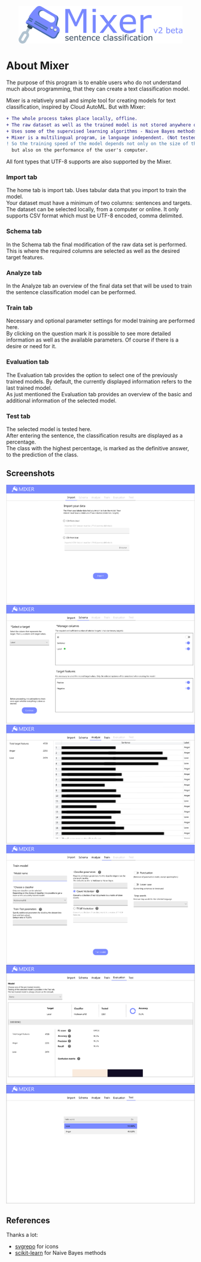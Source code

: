 <p align="center">
  <img height="100" src="https://raw.githubusercontent.com/user0706/Mixer-v2/master/Ignore/Logo_v2_beta.png">
</p>

# About Mixer

The purpose of this program is to enable users who do not understand much about programming, that they can create a text classification model.

Mixer is a relatively small and simple tool for creating models for text classification, inspired by Cloud AutoML. But with Mixer: 
```diff
+ The whole process takes place locally, offline.
+ The raw dataset as well as the trained model is not stored anywhere online.
+ Uses some of the supervised learning algorithms - Naive Bayes methods.
+ Mixer is a multilingual program, ie language independent. (Not tested)
! So the training speed of the model depends not only on the size of the input dataset, 
  but also on the performance of the user's computer.
```
All font types that UTF-8 supports are also supported by the Mixer.
### Import tab
The home tab is import tab. Uses tabular data that you import to train the model. 
<br>Your dataset must have a minimum of two columns: sentences and targets. 
<br>The dataset can be selected locally, from a computer or online. It only supports CSV format which must be UTF-8 encoded, comma delimited.
### Schema tab
In the Schema tab the final modification of the raw data set is performed. This is where the required columns are selected as well as the desired target features.
### Analyze tab
In the Analyze tab an overview of the final data set that will be used to train the sentence classification model can be performed. 
### Train tab
Necessary and optional parameter settings for model training are performed here. 
<br>By clicking on the question mark it is possible to see more detailed information as well as the available parameters. Of course if there is a desire or need for it.
### Evaluation tab
The Evaluation tab provides the option to select one of the previously trained models. By default, the currently displayed information refers to the last trained model.
<br>As just mentioned the Evaluation tab provides an overview of the basic and additional information of the selected model.
### Test tab
The selected model is tested here. 
<br>After entering the sentence, the classification results are displayed as a percentage. 
<br>The class with the highest percentage, is marked as the definitive answer, to the prediction of the class. 

## Screenshots
![](https://raw.githubusercontent.com/user0706/Mixer-v2/master/Ignore/Import.png)
![](https://raw.githubusercontent.com/user0706/Mixer-v2/master/Ignore/Schema.png)
![](https://raw.githubusercontent.com/user0706/Mixer-v2/master/Ignore/Analyze.png)
![](https://raw.githubusercontent.com/user0706/Mixer-v2/master/Ignore/Train.png)
![](https://raw.githubusercontent.com/user0706/Mixer-v2/master/Ignore/Evaluation.png)
![](https://raw.githubusercontent.com/user0706/Mixer-v2/master/Ignore/Test.png)

## References
Thanks a lot:
* [svgrepo](https://www.svgrepo.com) for icons
* [scikit-learn](https://scikit-learn.org/stable/) for Naive Bayes methods
